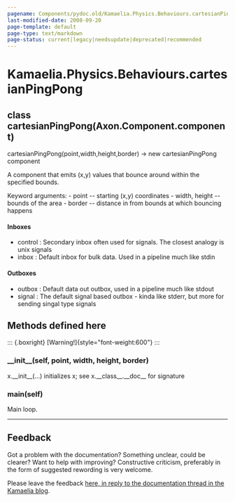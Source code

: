 ```yaml
---
pagename: Components/pydoc.old/Kamaelia.Physics.Behaviours.cartesianPingPong
last-modified-date: 2008-09-20
page-template: default
page-type: text/markdown
page-status: current|legacy|needsupdate|deprecated|recommended
---
```

Kamaelia.Physics.Behaviours.cartesianPingPong
=============================================

class cartesianPingPong(Axon.Component.component)
-------------------------------------------------

cartesianPingPong(point,width,height,border) -\> new cartesianPingPong
component

A component that emits (x,y) values that bounce around within the
specified bounds.

Keyword arguments: - point \-- starting (x,y) coordinates - width,
height \-- bounds of the area - border \-- distance in from bounds at
which bouncing happens

#### Inboxes

-   control : Secondary inbox often used for signals. The closest
    analogy is unix signals
-   inbox : Default inbox for bulk data. Used in a pipeline much like
    stdin

#### Outboxes

-   outbox : Default data out outbox, used in a pipeline much like
    stdout
-   signal : The default signal based outbox - kinda like stderr, but
    more for sending singal type signals

Methods defined here
--------------------

::: {.boxright}
[Warning!]{style="font-weight:600"}
:::

### \_\_init\_\_(self, point, width, height, border)

x.\_\_init\_\_(\...) initializes x; see x.\_\_class\_\_.\_\_doc\_\_ for
signature

### main(self)

Main loop.

------------------------------------------------------------------------

Feedback
--------

Got a problem with the documentation? Something unclear, could be
clearer? Want to help with improving? Constructive criticism, preferably
in the form of suggested rewording is very welcome.

Please leave the feedback [here, in reply to the documentation thread in
the Kamaelia
blog](http://kamaelia.sourceforge.net/cgi-bin/blog/blog.cgi?rm=addpostcomment&postid=1131454685).
